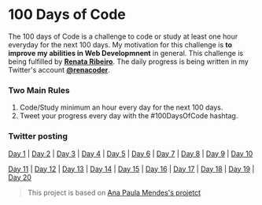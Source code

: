 # 100 Days of Code
The 100 days of Code is a challenge to code or study at least one hour everyday for the next 100 days.
My motivation for this challenge is **to improve my abilities in Web Developmnent** in general.
This challenge is being fulfilled by **[Renata Ribeiro](https://github.com/renaderibeiro)**.
The daily progress is being written in my Twitter's account **[@renacoder](https://twitter.com/renacoder)**.

### Two Main Rules
1. Code/Study minimum an hour every day for the next 100 days.
2. Tweet your progress every day with the #100DaysOfCode hashtag.

### Twitter posting
[Day 1](https://twitter.com/renacoder/status/1280669416875872256) | [Day 2](https://twitter.com/renacoder/status/1280959546836627458) | [Day 3](https://twitter.com/renacoder/status/1281390623082381317) | [Day 4](https://twitter.com/renacoder/status/1281758103822897153) | [Day 5](https://twitter.com/renacoder/status/1282122230902730752) | [Day 6](https://twitter.com/renacoder/status/1282473370441994241) | [Day 7](https://twitter.com/renacoder/status/1282831070954762245) | [Day 8](https://twitter.com/renacoder/status/1283198305992953856) | [Day 9](https://twitter.com/renacoder/status/1283571880927145994) | [Day 10](https://twitter.com/renacoder/status/1283924205688553477)

[Day 11](https://twitter.com/renacoder/status/1284303574768517120) | [Day 12](https://twitter.com/renacoder/status/1284666946072580097) | [Day 13](https://twitter.com/renacoder/status/1285019673399119873) | [Day 14](https://twitter.com/renacoder/status/1285397513676238848) | [Day 15](https://twitter.com/renacoder/status/1285761225700323330) | [Day 16](https://twitter.com/renacoder/status/1286108489266401285) | [Day 17](https://twitter.com/renacoder/status/1286473633389596673) | [Day 18](https://twitter.com/renacoder/status/1286821532589797376) | [Day 19](https://twitter.com/renacoder/status/1287182747669274625) | [Day 20](https://twitter.com/renacoder/status/1287532444867088387)

> This project is based on [Ana Paula Mendes's projetct](https://github.com/anapaulamendes/100-days-of-code-js)




